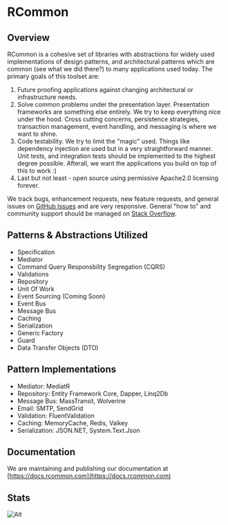 # RCommon

## Overview
RCommon is a cohesive set of libraries with abstractions for widely used implementations of design patterns, and architectural patterns which are common (see what we did there?) to many applications used today. The primary goals of this toolset are:
1. Future proofing applications against changing architectural or infrastructure needs.
2. Solve common problems under the presentation layer. Presentation frameworks are something else entirely. We try to keep everything nice under the hood. Cross cutting concerns, persistence strategies, transaction management, event handling, and messaging is where we want to shine.
3. Code testability. We try to limit the "magic" used. Things like dependency injection are used but in a very straightforward manner. Unit tests, and integration tests should be implemented to the highest degree possible. Afterall, we want the applications you build on top of this to work :) 
4. Last but not least - open source using permissive Apache2.0 licensing forever. 

We track bugs, enhancement requests, new feature requests, and general issues on [GitHub Issues](https://github.com/Reactor2Team/RCommon/issues "GitHub Issues") and are very responsive. General "how to" and community support should be managed on [Stack Overflow](https://stackoverflow.com/questions/tagged/rcommon "Stack Overflow"). 

## Patterns & Abstractions Utilized
* Specification
* Mediator
* Command Query Responsbility Segregation (CQRS)
* Validations
* Repository
* Unit Of Work
* Event Sourcing (Coming Soon)
* Event Bus
* Message Bus
* Caching
* Serialization
* Generic Factory
* Guard
* Data Transfer Objects (DTO)

## Pattern Implementations
* Mediator: MediatR
* Repository: Entity Framework Core, Dapper, Linq2Db
* Message Bus: MassTransit, Wolverine
* Email: SMTP, SendGrid
* Validation: FluentValidation
* Caching: MemoryCache, Redis, Valkey
* Serialization: JSON.NET, System.Text.Json

## Documentation
We are maintaining and publishing our documentation at [https://docs.rcommon.com](https://docs.rcommon.com)

## Stats
![Alt](https://repobeats.axiom.co/api/embed/79bab6079995bd0d448b0f69686e7c2c99a15224.svg "Repobeats analytics image")
